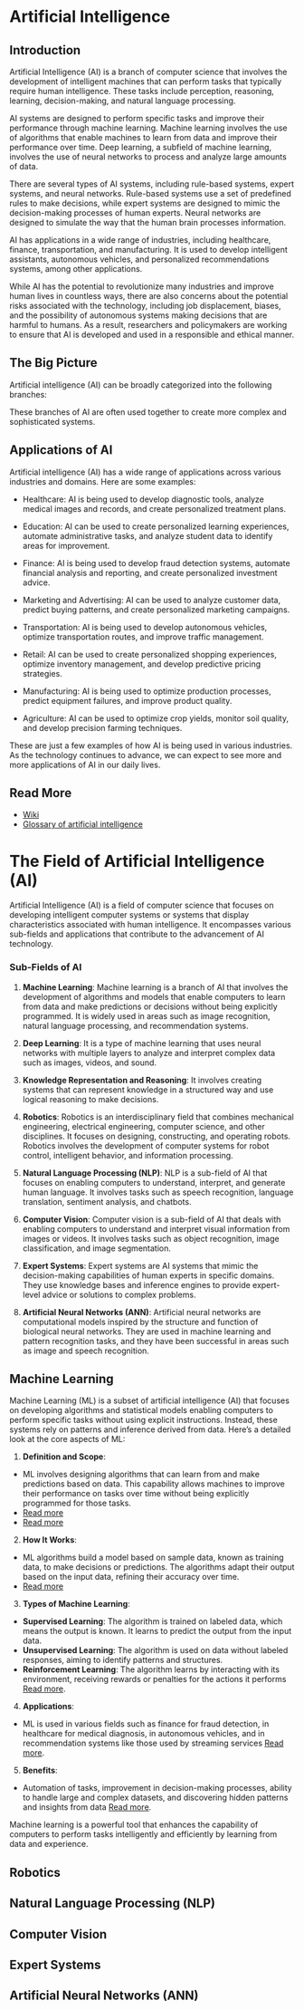 # Artificial Intelligence

## Introduction

Artificial Intelligence (AI) is a branch of computer science that involves the development of intelligent machines that can perform tasks that typically require human intelligence. These tasks include perception, reasoning, learning, decision-making, and natural language processing.

AI systems are designed to perform specific tasks and improve their performance through machine learning. Machine learning involves the use of algorithms that enable machines to learn from data and improve their performance over time. Deep learning, a subfield of machine learning, involves the use of neural networks to process and analyze large amounts of data.

There are several types of AI systems, including rule-based systems, expert systems, and neural networks. Rule-based systems use a set of predefined rules to make decisions, while expert systems are designed to mimic the decision-making processes of human experts. Neural networks are designed to simulate the way that the human brain processes information.

AI has applications in a wide range of industries, including healthcare, finance, transportation, and manufacturing. It is used to develop intelligent assistants, autonomous vehicles, and personalized recommendations systems, among other applications.

While AI has the potential to revolutionize many industries and improve human lives in countless ways, there are also concerns about the potential risks associated with the technology, including job displacement, biases, and the possibility of autonomous systems making decisions that are harmful to humans. As a result, researchers and policymakers are working to ensure that AI is developed and used in a responsible and ethical manner.

## The Big Picture

Artificial intelligence (AI) can be broadly categorized into the following branches:



These branches of AI are often used together to create more complex and sophisticated systems.

## Applications of AI

Artificial intelligence (AI) has a wide range of applications across various industries and domains. Here are some examples:

* Healthcare: AI is being used to develop diagnostic tools, analyze medical images and records, and create personalized treatment plans.

* Education: AI can be used to create personalized learning experiences, automate administrative tasks, and analyze student data to identify areas for improvement.

* Finance: AI is being used to develop fraud detection systems, automate financial analysis and reporting, and create personalized investment advice.

* Marketing and Advertising: AI can be used to analyze customer data, predict buying patterns, and create personalized marketing campaigns.

* Transportation: AI is being used to develop autonomous vehicles, optimize transportation routes, and improve traffic management.

* Retail: AI can be used to create personalized shopping experiences, optimize inventory management, and develop predictive pricing strategies.

* Manufacturing: AI is being used to optimize production processes, predict equipment failures, and improve product quality.

* Agriculture: AI can be used to optimize crop yields, monitor soil quality, and develop precision farming techniques.

These are just a few examples of how AI is being used in various industries. As the technology continues to advance, we can expect to see more and more applications of AI in our daily lives.


## Read More

* [Wiki](https://en.wikipedia.org/wiki/Artificial_intelligence)
* [Glossary of artificial intelligence](https://en.wikipedia.org/wiki/Glossary_of_artificial_intelligence)


# The Field of Artificial Intelligence (AI)

Artificial Intelligence (AI) is a field of computer science that focuses on developing intelligent computer systems or systems that display characteristics associated with human intelligence. It encompasses various sub-fields and applications that contribute to the advancement of AI technology.

### Sub-Fields of AI

1. **Machine Learning**: Machine learning is a branch of AI that involves the development of algorithms and models that enable computers to learn from data and make predictions or decisions without being explicitly programmed. It is widely used in areas such as image recognition, natural language processing, and recommendation systems.

2. **Deep Learning**: It is a type of machine learning that uses neural networks with multiple layers to analyze and interpret complex data such as images, videos, and sound.

3. **Knowledge Representation and Reasoning**: It involves creating systems that can represent knowledge in a structured way and use logical reasoning to make decisions.

4. **Robotics**: Robotics is an interdisciplinary field that combines mechanical engineering, electrical engineering, computer science, and other disciplines. It focuses on designing, constructing, and operating robots. Robotics involves the development of computer systems for robot control, intelligent behavior, and information processing.

5. **Natural Language Processing (NLP)**: NLP is a sub-field of AI that focuses on enabling computers to understand, interpret, and generate human language. It involves tasks such as speech recognition, language translation, sentiment analysis, and chatbots.

6. **Computer Vision**: Computer vision is a sub-field of AI that deals with enabling computers to understand and interpret visual information from images or videos. It involves tasks such as object recognition, image classification, and image segmentation.

7. **Expert Systems**: Expert systems are AI systems that mimic the decision-making capabilities of human experts in specific domains. They use knowledge bases and inference engines to provide expert-level advice or solutions to complex problems.

8. **Artificial Neural Networks (ANN)**: Artificial neural networks are computational models inspired by the structure and function of biological neural networks. They are used in machine learning and pattern recognition tasks, and they have been successful in areas such as image and speech recognition.


## Machine Learning

Machine Learning (ML) is a subset of artificial intelligence (AI) that focuses on developing algorithms and statistical models enabling computers to perform specific tasks without using explicit instructions. Instead, these systems rely on patterns and inference derived from data. Here’s a detailed look at the core aspects of ML:

1. **Definition and Scope**:
  - ML involves designing algorithms that can learn from and make predictions based on data. This capability allows machines to improve their performance on tasks over time without being explicitly programmed for those tasks.
   - [Read more](https://www.ibm.com/topics/machine-learning#:~:text=Machine%20learning%20)
   - [Read more](https://ischoolonline.berkeley.edu/blog/what-is-machine-learning/)

2. **How It Works**:
  - ML algorithms build a model based on sample data, known as training data, to make decisions or predictions. The algorithms adapt their output based on the input data, refining their accuracy over time.
  - [Read more](https://www.techtarget.com/searchenterpriseai/definition/machine-learning-ML)

3. **Types of Machine Learning**:
  - **Supervised Learning**: The algorithm is trained on labeled data, which means the output is known. It learns to predict the output from the input data.
  - **Unsupervised Learning**: The algorithm is used on data without labeled responses, aiming to identify patterns and structures.
  - **Reinforcement Learning**: The algorithm learns by interacting with its environment, receiving rewards or penalties for the actions it performs
  [Read more](https://www.datacamp.com/blog/what-is-machine-learning).

4. **Applications**:
  - ML is used in various fields such as finance for fraud detection, in healthcare for medical diagnosis, in autonomous vehicles, and in recommendation systems like those used by streaming services
  [Read more](https://www.geeksforgeeks.org/ml-machine-learning/).

5. **Benefits**:
  - Automation of tasks, improvement in decision-making processes, ability to handle large and complex datasets, and discovering hidden patterns and insights from data
  [Read more](https://enterprisersproject.com/article/2019/7/machine-learning-explained-plain-english).

Machine learning is a powerful tool that enhances the capability of computers to perform tasks intelligently and efficiently by learning from data and experience.


## Robotics

## Natural Language Processing (NLP)

## Computer Vision
## Expert Systems
## Artificial Neural Networks (ANN)
